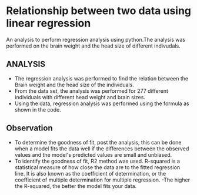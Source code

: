 # Relationship between two data using linear regression

An analysis to perform regression analysis using python.The analysis was performed on the brain weight and the head size of different indivudals. 

## ANALYSIS
- The regression analysis was performed to find the relation between the Brain weight and the head size of the individuals. 
- From the data set, the analysis was performed for 277 different individuals with different head weight and brain sizes. 
- Using the data, regression analysis was performed using the formula as shown in the code.

## Observation
- To determine the goodness of fit, post the analysis, this can be done when a model fits the data well if the differences between the observed values and the model's predicted values are small and unbiased.
- To identify the goodness of fit, R2 method was used. R-squared is a statistical measure of how close the data are to the fitted regression line. It is also known as the coefficient of determination, or the coefficient of multiple determination for multiple regression.
-The higher the R-squared, the better the model fits your data.
